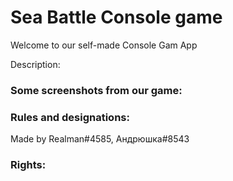 <h1>Sea Battle Console game</h1>

<p>Welcome to our self-made Console Gam App</p>

<section>
  <p>Description:</p>
</section>
<section>
  <h3>Some screenshots from our game:</h3>
</section>

<section>
  <h3>Rules and designations:</h3>
</section>

<section>
  <p>Made by Realman#4585, Андрюшка#8543</p>
</section>

<section>
  <h3>Rights:</h3>
</section>
